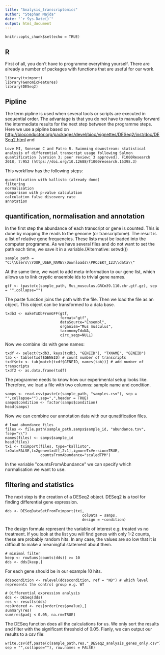 ```yaml
---
title: "Analysis_transcriptomics"
author: "Stephan Majda"
date: "`r Sys.Date()`"
output: html_document
---
```


```{r setup, include=FALSE}
knitr::opts_chunk$set(echo = TRUE)
```

## R 

First of all, you don't have to programme everything yourself. There are already a number of packages with functions that are useful for our work.

```{r cars}
library(tximport)
library(GenomicFeatures)
library(DESeq2)
```

## Pipline

The term pipline is used when several tools or scripts are executed in sequential order. The advantage is that you do not have to manually forward the intermediate results for the next step between the programme steps.
Here we use a pipline based on http://bioconductor.org/packages/devel/bioc/vignettes/DESeq2/inst/doc/DESeq2.html and 
```
Love MI, Soneson C and Patro R. Swimming downstream: statistical analysis of differential transcript usage following Salmon quantification [version 3; peer review: 3 approved]. F1000Research 2018, 7:952 (https://doi.org/10.12688/f1000research.15398.3)
```
This workflow has the following steps:

```{r pressure, echo=FALSE}
quantification with kallisto (already done)
filtering
normalisation
comparison with p-value calculation
calculation false discovery rate
annotation
```

## quantification, normalisation and annotation
In the first step the abundance of each transcript or gene is counted. This is done by mapping the reads to the genome (or transcriptome).
The result is a list of relative gene frequencies. 
These lists must be loaded into the computer programme. As we have several files and do not want to set the path each time, we save it in a variable.(Alternative: setwd())
```
sample_path = "C:\\Users\\YOUR_USER_NAME\\Downloads\\PROJEKT_123\\data\\"
```
At the same time, we want to add meta-information to our gene list, which allows us to link cryptic ensemble ids to trivial gene names. 
```
gtf <- (paste(c(sample_path, Mus_musculus.GRCm39.110.chr.gtf.gz), sep = "",collapse="")
```
The paste function joins the path with the file. Then we load the file as an object. This object can be transformed to a data base.
```
txdb3 <- makeTxDbFromGFF(gtf,
                         format="gtf",
                         dataSource="Ensembl",
                         organism="Mus musculus",
                         taxonomyId=NA,
                         circ_seqs=NULL)
```
Now we combine ids with gene names:
```
txdf <- select(txdb3, keys(txdb3, "GENEID"), "TXNAME", "GENEID")
tab <- table(txdf$GENEID) # count number of transcripts
txdf$ntx <- tab[match(txdf$GENEID, names(tab))] # add number of transcripts
txdf2 <- as.data.frame(txdf)
```
The programme needs to know how our experimental setup looks like. Therefore, we load a file with two columns: sample name and condition.
```
samps <- read.csv(paste(c(sample_path, "samples.csv"), sep = "",collapse=""),sep=",",header = TRUE)
samps$condition <- factor(samps$condition)
head(samps) 
```
Now we can combine our annotation data with our qunatification files.
```
# load abundance files
files <- file.path(sample_path,samps$sample_id, "abundance.tsv", fsep="\\")
names(files) <- samps$sample_id
head(files)   
txi <- tximport(files, type="kallisto", txOut=FALSE,tx2gene=txdf[,2:1],ignoreTxVersion=TRUE,
                countsFromAbundance="scaledTPM")
```
In the variable "countsFromAbundance" we can specify which normalisation we want to use. 
 
## filtering and statistics
The next step is the creation of a DESeq2 object. DESeq2 is a tool for finding differential gene expression.
```
dds <- DESeqDataSetFromTximport(txi,
                                   colData = samps,
                                   design = ~condition)
```
The design formula represent the variable of interest e.g. treated vs no treatment.
If you look at the list you will find genes with only 1-2 counts, these are probably random hits. In any case, the values are so low that it is difficult to make a meaningful statement about them.
```
# minimal filter
keep <- rowSums(counts(dds)) >= 10
dds <- dds[keep,]
```
For each gene should be in our example 10 hits.
```
dds$condition <- relevel(dds$condition, ref = "ND") # which level represents the control group e.g. WT

# Differential expression analysis
dds <- DESeq(dds)
res <- results(dds)
resOrdered <- res[order(res$pvalue),]
summary(res)
sum(res$padj < 0.05, na.rm=TRUE)
```
The DESeq function does all the calculations for us. We only sort the results and filter with the significant threshold of 0.05.
Fianly, we can output our results to a csv file:
```
write.csv(df,paste(c(sample_path,res,"_DESeq2_analysis_genes_only.csv"), sep = "",collapse=""), row.names = FALSE)
```
